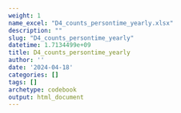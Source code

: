```yaml
---
weight: 1
name_excel: "D4_counts_persontime_yearly.xlsx"
description: ""
slug: "D4_counts_persontime_yearly"
datetime: 1.7134499e+09
title: D4_counts_persontime_yearly
author: ''
date: '2024-04-18'
categories: []
tags: []
archetype: codebook
output: html_document
---
```


<div class="tabcontent"></div>
